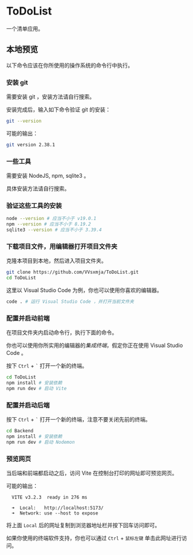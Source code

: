 # ToDoList

一个清单应用。

## 本地预览

以下命令应该在你所使用的操作系统的命令行中执行。

### 安装 git

需要安装 git ，安装方法请自行搜索。

安装完成后，输入如下命令验证 git 的安装：

```sh
git --version
```

可能的输出：

```sh
git version 2.38.1
```

### 一些工具

需要安装 NodeJS, npm, sqlite3 。

具体安装方法请自行搜索。

### 验证这些工具的安装

```sh
node --version # 应当不小于 v19.0.1
npm --version # 应当不小于 8.19.2
sqlite3 --version # 应当不小于 3.39.4
```

### 下载项目文件，用编辑器打开项目文件夹

克隆本项目到本地，然后进入项目文件夹。

```sh
git clone https://github.com/VVsxmja/ToDoList.git
cd ToDoList
```

这里以 Visual Studio Code 为例，你也可以使用你喜欢的编辑器。

```sh
code . # 运行 Visual Studio Code ，并打开当前文件夹
```

### 配置并启动前端

在项目文件夹内启动命令行，执行下面的命令。

你也可以使用你所实用的编辑器的*集成终端*，假定你正在使用 Visual Studio Code 。

按下 `Ctrl` + <code>\`</code> 打开一个新的终端。

```sh
cd ToDoList
npm install # 安装依赖
npm run dev # 启动 Vite
```

### 配置并启动后端

按下 `Ctrl` + <code>\`</code> 打开一个新的终端，注意不要关闭先前的终端。

```sh
cd Backend
npm install # 安装依赖
npm run dev # 启动 Nodemon
```

### 预览网页

当后端和前端都启动之后，访问 Vite 在控制台打印的网址即可预览网页。

可能的输出：

```
  VITE v3.2.3  ready in 276 ms

  ➜  Local:   http://localhost:5173/
  ➜  Network: use --host to expose
```

将上面 `Local` 后的网址复制到浏览器地址栏并按下回车访问即可。

如果你使用的终端软件支持，你也可以通过 `Ctrl` + `鼠标左键` 单击此网址进行访问。